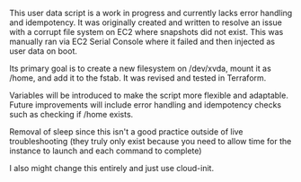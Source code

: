 This user data script is a work in progress and currently lacks error handling and idempotency. It was originally created and written to resolve an issue with a corrupt file system on EC2 where snapshots did not exist. This was manually ran via EC2 Serial Console where it failed and then injected as user data on boot.

Its primary goal is to create a new filesystem on /dev/xvda, mount it as /home, and add it to the fstab. It was revised and tested in Terraform.

Variables will be introduced to make the script more flexible and adaptable. Future improvements will include error handling and idempotency checks such as checking if /home exists. 

Removal of sleep since this isn't a good practice outside of live troubleshooting (they truly only exist because you need to allow time for the instance to launch and each command to complete)

I also might change this entirely and just use cloud-init. 
